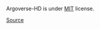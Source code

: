 Argoverse-HD is under [MIT](https://spdx.org/licenses/MIT.html) license.

[Source](https://mtli.github.io/streaming/)